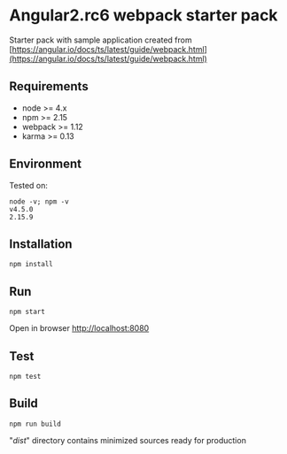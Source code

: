 #  Angular2.rc6 webpack starter pack

Starter pack with sample application created from [https://angular.io/docs/ts/latest/guide/webpack.html](https://angular.io/docs/ts/latest/guide/webpack.html)

## Requirements

* node >= 4.x
* npm >= 2.15
* webpack >= 1.12
* karma >= 0.13

## Environment

Tested on:

```
node -v; npm -v
v4.5.0
2.15.9
```

## Installation

```
npm install
```

## Run

```
npm start
```

Open in browser [http://localhost:8080](http://localhost:8080)

## Test

```
npm test
```

## Build

```
npm run build
```

"_dist_" directory contains minimized sources ready for production
